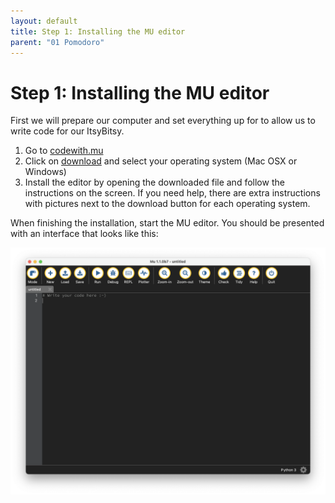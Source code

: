 ```yaml
---
layout: default
title: Step 1: Installing the MU editor
parent: "01 Pomodoro"
---
```


# Step 1: Installing the MU editor

First we will prepare our computer and set everything up for to allow us to write code for our ItsyBitsy.

1. Go to [codewith.mu](https://codewith.mu)
2. Click on [download](https://codewith.mu/en/download) and select your operating system (Mac OSX or Windows)
3. Install the editor by opening the downloaded file and follow the instructions on the screen. If you need help, there are extra instructions with pictures next to the download button for each operating system.

When finishing the installation, start the MU editor. You should be presented with an interface that looks like this:

![This will be our development environment for any coding](assets/02-Mu-Editor.png)
